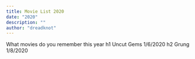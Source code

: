 ```yaml
---
title: Movie List 2020
date: "2020"
description: ""
author: "dreadknot"
---
```

What movies do you remember this year
h1 Uncut Gems 1/6/2020
h2 Grung 1/8/2020
